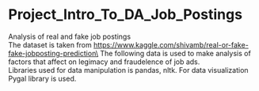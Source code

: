 # Project_Intro_To_DA_Job_Postings
Analysis of real and fake job postings\
The dataset is taken from https://www.kaggle.com/shivamb/real-or-fake-fake-jobposting-prediction\
The following data is used to make analysis of factors that affect on legimacy and fraudelence of job ads.\
Libraries used for data manipulation is pandas, nltk. For data visualization Pygal library is used.
